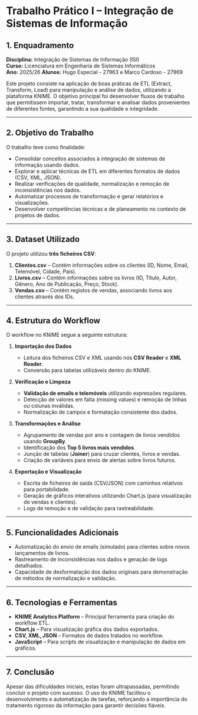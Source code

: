 # Trabalho Prático I – Integração de Sistemas de Informação

## 1. Enquadramento

**Disciplina:** Integração de Sistemas de Informação (ISI)  
**Curso:** Licenciatura em Engenharia de Sistemas Informáticos  
**Ano:** 2025/26
**Alunos:** Hugo Especial - 27963 e Marco Cardoso - 27969

Este projeto consiste na aplicação de boas práticas de ETL (Extract, Transform, Load) para manipulação e análise de dados, utilizando a plataforma KNIME. O objetivo principal foi desenvolver fluxos de trabalho que permitissem importar, tratar, transformar e analisar dados provenientes de diferentes fontes, garantindo a sua qualidade e integridade.

---

## 2. Objetivo do Trabalho

O trabalho teve como finalidade:

- Consolidar conceitos associados à integração de sistemas de informação usando dados.  
- Explorar e aplicar técnicas de ETL em diferentes formatos de dados (CSV, XML, JSON).  
- Realizar verificações de qualidade, normalização e remoção de inconsistências nos dados.  
- Automatizar processos de transformação e gerar relatórios e visualizações.  
- Desenvolver competências técnicas e de planeamento no contexto de projetos de dados.

---

## 3. Dataset Utilizado

O projeto utilizou **três ficheiros CSV**:

1. **Clientes.csv** – Contém informações sobre os clientes (ID, Nome, Email, Telemóvel, Cidade, País).  
2. **Livros.csv** – Contém informações sobre os livros (ID, Título, Autor, Gênero, Ano de Publicação, Preço, Stock).  
3. **Vendas.csv** – Contém registos de vendas, associando livros aos clientes através dos IDs.

---

## 4. Estrutura do Workflow

O workflow no KNIME segue a seguinte estrutura:

1. **Importação dos Dados**  
   - Leitura dos ficheiros CSV e XML usando nós **CSV Reader** e **XML Reader**.  
   - Conversão para tabelas utilizáveis dentro do KNIME.

2. **Verificação e Limpeza**  
   - **Validação de emails e telemóveis** utilizando expressões regulares.  
   - Detecção de valores em falta (missing values) e remoção de linhas ou colunas inválidas.  
   - Normalização de campos e formatação consistente dos dados.

3. **Transformações e Análise**  
   - Agrupamento de vendas por ano e contagem de livros vendidos usando **GroupBy**.  
   - Identificação dos **Top 5 livros mais vendidos**.  
   - Junção de tabelas (**Joiner**) para cruzar clientes, livros e vendas.  
   - Criação de variáveis para envio de alertas sobre livros futuros.

4. **Exportação e Visualização**  
   - Escrita de ficheiros de saída (CSV/JSON) com caminhos relativos para portabilidade.  
   - Geração de gráficos interativos utilizando Chart.js (para visualização de vendas e clientes).  
   - Logs de remoção e de validação para rastreabilidade.

---

## 5. Funcionalidades Adicionais

- Automatização do envio de emails (simulado) para clientes sobre novos lançamentos de livros.  
- Rastreamento de inconsistências nos dados e geração de logs detalhados.  
- Capacidade de desformatação dos dados originais para demonstração de métodos de normalização e validação.

---

## 6. Tecnologias e Ferramentas

- **KNIME Analytics Platform** – Principal ferramenta para criação do workflow ETL.  
- **Chart.js** – Para visualização gráfica dos dados exportados.  
- **CSV, XML, JSON** – Formatos de dados tratados no workflow.  
- **JavaScript** – Para scripts de visualização e manipulação de dados em gráficos.

---

## 7. Conclusão

Apesar das dificuldades iniciais, estas foram ultrapassadas, permitindo concluir o projeto com sucesso. O uso do KNIME facilitou o desenvolvimento e automatização de tarefas, reforçando a importância do tratamento rigoroso da informação para garantir decisões fiáveis.
